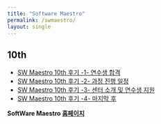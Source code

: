 ```yaml
---
title: "Software Maestro"
permalink: /swmaestro/
layout: single
---
```


## 10th

* [SW Maestro 10th 후기 -1- 연수생 합격](/swmaestro-start)
* [SW Maestro 10th 후기 -2- 과정 진행 일정](/swmaestro-ing1)
* [SW Maestro 10th 후기 -3- 센터 소개 및 연수생 지원](/swmaestro-ing2)
* [SW Maestro 10th 후기 -4- 마지막 후](/swmaestro-ing3)

**SoftWare Maestro [홈페이지](http://swmaestro.org/)**